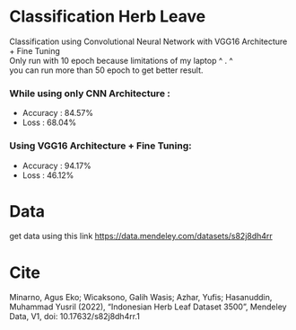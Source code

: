 # Classification Herb Leave
Classification using Convolutional Neural Network with VGG16 Architecture + Fine Tuning <br>
Only run with 10 epoch because limitations of my laptop ^ . ^ <br>
you can run more than 50 epoch to get better result.<br>
### While using only CNN Architecture :<br>
- Accuracy : 84.57%<br>
- Loss : 68.04%<br>
### Using VGG16 Architecture + Fine Tuning:<br>
- Accuracy : 94.17%<br>
- Loss : 46.12%<br>
# Data
get data using this link https://data.mendeley.com/datasets/s82j8dh4rr
# Cite 
Minarno, Agus Eko; Wicaksono, Galih Wasis; Azhar, Yufis; Hasanuddin, Muhammad Yusril (2022), “Indonesian Herb Leaf Dataset 3500”, Mendeley Data, V1, doi: 10.17632/s82j8dh4rr.1
